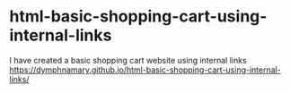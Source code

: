 # html-basic-shopping-cart-using-internal-links
I have created a basic shopping cart website using internal links
https://dymphnamary.github.io/html-basic-shopping-cart-using-internal-links/
